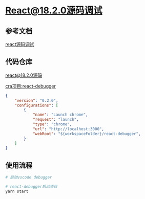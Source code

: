 # React@18.2.0源码调试

## 参考文档

[react源码调试](https://juejin.cn/post/7126501202866470949)

## 代码仓库

[react@18.2.0源码](https://github.com/Hao-yiwen/react/tree/18.2.0-hyw-debug)

[cra项目:react-debugger](https://github.com/Hao-yiwen/react-debugger)

```json title="vscode debugger"
{
    "version": "0.2.0",
    "configurations": [
        {
            "name": "Launch chrome",
            "request": "launch",
            "type": "chrome",
            "url": "http://localhost:3000",
            "webRoot": "${workspaceFolder}/react-debugger",
        }
    ]
}

```

## 使用流程

```bash
# 启动vscode debugger

# react-debugger启动项目
yarn start
```